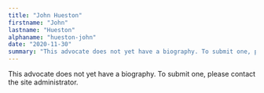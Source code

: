 ```yaml
---
title: "John Hueston"
firstname: "John"
lastname: "Hueston"
alphaname: "hueston-john"
date: "2020-11-30"
summary: "This advocate does not yet have a biography. To submit one, please contact the site administrator."
---
```

This advocate does not yet have a biography. To submit one, please contact the site administrator.

